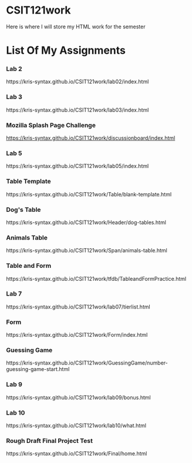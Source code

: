 # CSIT121work
Here is where I will store my HTML work for the semester


<h1> List Of My Assignments</h1>


<h3>Lab 2 </h3>
https://kris-syntax.github.io/CSIT121work/lab02/index.html

<h3>Lab 3</h3>
https://kris-syntax.github.io/CSIT121work/lab03/index.html

<h3>Mozilla Splash Page Challenge</h3>

https://kris-syntax.github.io/CSIT121work/discussionboard/index.html

<h3>Lab 5</h3>
https://kris-syntax.github.io/CSIT121work/lab05/index.html

<h3>Table Template</h3>
https://kris-syntax.github.io/CSIT121work/Table/blank-template.html

<h3>Dog's Table</h3>
https://kris-syntax.github.io/CSIT121work/Header/dog-tables.html

<h3>Animals Table</h3>
https://kris-syntax.github.io/CSIT121work/Span/animals-table.html

<h3>Table and Form</h3>
https://kris-syntax.github.io/CSIT121work/tfdb/TableandFormPractice.html

<h3>Lab 7</h3>
https://kris-syntax.github.io/CSIT121work/lab07/tierlist.html


<h3>Form</h3>
https://kris-syntax.github.io/CSIT121work/Form/index.html  

<h3>Guessing Game</h3>
https://kris-syntax.github.io/CSIT121work/GuessingGame/number-guessing-game-start.html

<h3>Lab 9</h3>
https://kris-syntax.github.io/CSIT121work/lab09/bonus.html

<h3>Lab 10</h3>
https://kris-syntax.github.io/CSIT121work/lab10/what.html

<h3>Rough Draft Final Project Test</h3>
https://kris-syntax.github.io/CSIT121work/Final/home.html












